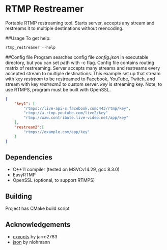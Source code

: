 # RTMP Restreamer
Portable RTMP restreaming tool. Starts server, accepts any stream and restreams it to multiple destinations without reencoding.

##Usage
To get help:
```C
rtmp_restreamer --help
```

##Config file
Program searches config file *config.json* in executable directory, but you can
set path with -c flag. Config file contains routing matrix of restreaming. Server
accepts many streams and restreams every accepted stream to multiple destinations.
This example set up that stream with key *restream* to be restreamed to Facebook,
YouTube, Twitch, and stream with key *restream2* to custom server. *key* is
streaming key. Note, to use RTMPS, program must be built with OpenSSL.
```json
{
    "key1": [
        "rtmps://live-api-s.facebook.com:443/rtmp/key",
        "rtmp://a.rtmp.youtube.com/live2/key"
        "rtmp://waw.contribute.live-video.net/app/key"
    ],
    "restream2":[
        "rtmps://example.com/app/key"
    ]
}
```

## Dependencies
* C++11 compiler (tested on MSVCv14.29, gcc 8.3.0)
* EasyRTMP
* OpenSSL (optional, to support RTMPS)

## Building 
Project has CMake build script

## Acknowledgements
* [cxxopts](https://github.com/jarro2783/cxxopts) by jarro2783
* [json](https://github.com/nlohmann/json) by nlohmann